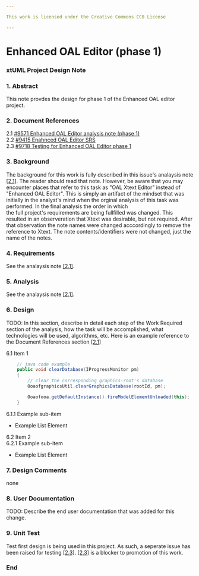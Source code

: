 ```yaml
---

This work is licensed under the Creative Commons CC0 License

---
```


# Enhanced OAL Editor (phase 1)
### xtUML Project Design Note

### 1. Abstract

This note provdes the design for phase 1 of the Enhanced OAL editor project. 

### 2. Document References

<a id="2.1"></a>2.1 [#9571 Enhanced OAL Editor analysis note (phase 1)](9571_oal_xtext_editor_iption2_ant.md)  
<a id="2.2"></a>2.2 [#9415 Enahnced OAL Editor SRS](https://docs.google.com/document/d/1gbqKooXBE5xBIv5bSS86pKOMKLS_W4t0GTjUfpvQvIY/edit)  
<a id="2.3"></a>2.3 [#9718 Testing for Enhanced OAL Editor phase 1](https://support.onefact.net/issues/9718)  

### 3. Background

The background for this work is fully described in this issue's analaysis note [[2.1]](#2.1). The reader should 
read that note. However, be aware that you may encounter places that refer to this task as "OAL Xtext Editor"
instead of "Enhanced OAL Editor". This is simply an artifact of the mindset that was initially in the 
analyst's mind when the orginal analysis of this task was performed. In the final analysis the order in which  
the full project's requirements are being fullfilled was changed. This resulted in an observeration that Xtext 
was desirable, but not required. After that observation the note names were changed acccordingly to 
remove the reference to Xtext. The note contents/identifiers were not changed, just the name of the notes.

### 4. Requirements

See the analaysis note [[2.1]](#2.1). 

### 5. Analysis

See the analaysis note [[2.1]](#2.1). 

### 6. Design

TODO:
In this section, describe in detail each step of the Work Required section of
the analysis, how the task will be accomplished, what technologies will
be used, algorithms, etc. Here is an example reference to the Document References section [[2.1]](#2.1)

6.1 Item 1  
```java
    // java code example
    public void clearDatabase(IProgressMonitor pm) 
    {
        // clear the corresponding graphics-root's database
        OoaofgraphicsUtil.clearGraphicsDatabase(rootId, pm);

        Ooaofooa.getDefaultInstance().fireModelElementUnloaded(this);
    }
```
6.1.1 Example sub-item
* Example List Element

6.2 Item 2  
6.2.1 Example sub-item
* Example List Element

### 7. Design Comments

none

### 8. User Documentation

TODO: Describe the end user documentation that was added for this change. 

### 9. Unit Test

Test first design is being used in this project. As such, a seperate issue has been raised for 
testing [[2.3]](#2.3). [[2.3]](#2.3) is a blocker to promotion of this work.  

### End
